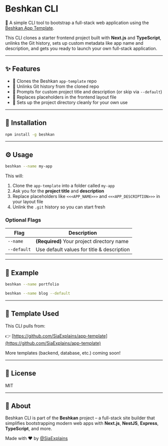 # Beshkan CLI

🚀 A simple CLI tool to bootstrap a full-stack web application using the [Beshkan App Template](https://github.com/SiaExplains/app-template).

This CLI clones a starter frontend project built with **Next.js** and **TypeScript**, unlinks the Git history, sets up custom metadata like app name and description, and gets you ready to launch your own full-stack application.

---

## ✨ Features

- 🧱 Clones the Beshkan `app-template` repo
- 🧼 Unlinks Git history from the cloned repo
- 💠 Prompts for custom project title and description (or skip via `--default`)
- 📝 Replaces placeholders in the frontend layout file
- 🔧 Sets up the project directory cleanly for your own use

---

## 📆 Installation

```bash
npm install -g beshkan
```

---

## ⚙️ Usage

```bash
beshkan --name my-app
```

This will:
1. Clone the `app-template` into a folder called `my-app`
2. Ask you for the **project title** and **description**
3. Replace placeholders like `<<<APP_NAME>>>` and `<<<APP_DESCRIPTION>>>` in your layout file
4. Unlink the `.git` history so you can start fresh

### Optional Flags

| Flag         | Description                             |
|--------------|-----------------------------------------|
| `--name`     | **(Required)** Your project directory name |
| `--default`  | Use default values for title & description |

---

## 🧪 Example

```bash
beshkan --name portfolio
```

```bash
beshkan --name blog --default
```

---

## 🧹 Template Used

This CLI pulls from:

👉 [https://github.com/SiaExplains/app-template](https://github.com/SiaExplains/app-template)

More templates (backend, database, etc.) coming soon!

---

## 📜 License

MIT

---

## 💬 About

Beshkan CLI is part of the **Beshkan** project – a full-stack site builder that simplifies bootstrapping modern web apps with **Next.js**, **NestJS**, **Express**, **TypeScript**, and more.

Made with ❤️ by [@SiaExplains](https://github.com/SiaExplains)

